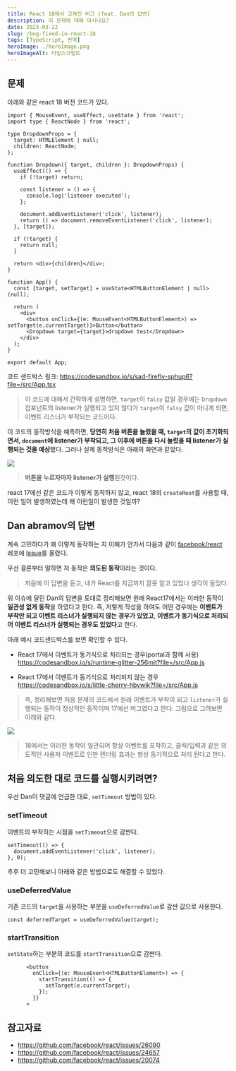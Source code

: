 ```yaml
---
title: React 18에서 고쳐진 버그 (feat. Dan의 답변)
description: 이 문제에 대해 아시나요?
date: 2023-03-22
slug: /bug-fixed-in-react-18
tags: [TypeScript, 번역]
heroImage: ./heroImage.png
heroImageAlt: 타입스크립트
---
```


## 문제

아래와 같은 react 18 버전 코드가 있다.

```tsx
import { MouseEvent, useEffect, useState } from 'react';
import type { ReactNode } from 'react';

type DropdownProps = {
  target: HTMLElement | null;
  children: ReactNode;
};

function Dropdown({ target, children }: DropdownProps) {
  useEffect(() => {
    if (!target) return;

    const listener = () => {
      console.log('listener executed');
    };

    document.addEventListener('click', listener);
    return () => document.removeEventListener('click', listener);
  }, [target]);

  if (!target) {
    return null;
  }

  return <div>{children}</div>;
}

function App() {
  const [target, setTarget] = useState<HTMLButtonElement | null>(null);

  return (
    <div>
      <button onClick={(e: MouseEvent<HTMLButtonElement>) => setTarget(e.currentTarget)}>Button</button>
      <Dropdown target={target}>dropdown test</Dropdown>
    </div>
  );
}

export default App;
```

코드 샌드박스 링크: https://codesandbox.io/s/sad-firefly-sphup6?file=/src/App.tsx

> 이 코드에 대해서 간략하게 설명하면, `target`이 `falsy` 값일 경우에는 `Dropdown` 컴포넌트의 listener가 실행되고 있지 않다가 `target`이 `falsy` 값이 아니게 되면, 이벤트 리스너가 부착되는 코드이다.

이 코드의 동작방식을 예측하면, **당연히 처음 버튼을 눌렀을 때, `target`의 값이 초기화되면서, `document`에 listener가 부착되고, 그 이후에 버튼을 다시 눌렀을 때 listener가 실행되는 것을 예상**했다. 그러나 실제 동작방식은 아래의 화면과 같았다.

![](https://velog.velcdn.com/images/hustle-dev/post/e26326ce-97c4-469f-8212-b7459e60f081/image.gif)

> **버튼을 누르자마자 listener가 실행**된것이다.

react 17에선 같은 코드가 이렇게 동작하지 않고, react 18의 `createRoot`를 사용할 때, 이런 일이 발생하였는데 왜 이런일이 발생한 것일까?

## Dan abramov의 답변

계속 고민하다가 왜 이렇게 동작하는 지 이해가 안가서 다음과 같이 [facebook/react](https://github.com/facebook/react) 레포에 [Issue](https://github.com/facebook/react/issues/26090)를 올렸다.

우선 결론부터 말하면 저 동작은 **의도된 동작**이라는 것이다.

> 처음에 이 답변을 듣고, 내가 React를 지금까지 잘못 알고 있었나 생각이 들었다.

위 이슈에 달린 Dan의 답변을 토대로 정리해보면 원래 React17에서는 이러한 동작이 **일관성 없게 동작**을 하였다고 한다. 즉, 저렇게 작성을 하여도 어떤 경우에는 **이벤트가 부착만 되고 이벤트 리스너가 실행되지 않는 경우가 있었고**, **이벤트가 동기식으로 처리되어 이벤트 리스너가 실행되는 경우도 있었다**고 한다.

아래 예시 코드샌드박스를 보면 확인할 수 있다.

- React 17에서 이벤트가 동기식으로 처리되는 경우(portal과 함께 사용)
  https://codesandbox.io/s/runtime-glitter-256mit?file=/src/App.js

- React 17에서 이벤트가 동기식으로 처리되지 않는 경우
  https://codesandbox.io/s/little-cherry-hbvwik?file=/src/App.js

> 즉, 정리해보면 처음 문제의 코드에서 원래 이벤트가 부착이 되고 `listener`가 실행되는 동작이 정상적인 동작이며 17에선 버그였다고 한다. 그림으로 그려보면 아래와 같다.

![](https://velog.velcdn.com/images/hustle-dev/post/c0f02420-0f8c-4ae0-9f01-fe9e0c7f7801/image.png)

> 18에서는 이러한 동작이 일관되어 항상 이벤트를 포착하고, 클릭/입력과 같은 의도적인 사용자 이벤트로 인한 렌더링 효과는 항상 동기적으로 처리 된다고 한다.

## 처음 의도한 대로 코드를 실행시키려면?

우선 Dan이 댓글에 언급한 대로, `setTimeout` 방법이 있다.

### setTimeout

이벤트의 부착하는 시점을 `setTimeout`으로 감싼다.

```tsx
setTimeout(() => {
  document.addEventListener('click', listener);
}, 0);
```

추후 더 고민해보니 아래와 같은 방법으로도 해결할 수 있었다.

### useDeferredValue

기존 코드의 `target`을 사용하는 부분을 `useDeferredValue`로 감싼 값으로 사용한다.

```tsx
const deferredTarget = useDeferredValue(target);
```

### startTransition

`setState`하는 부분의 코드를 `startTransition`으로 감싼다.

```tsx
      <button
        onClick={(e: MouseEvent<HTMLButtonElement>) => {
          startTransition(() => {
            setTarget(e.currentTarget);
          });
        }}
      >
```

## 참고자료

- https://github.com/facebook/react/issues/26090
- https://github.com/facebook/react/issues/24657
- https://github.com/facebook/react/issues/20074
